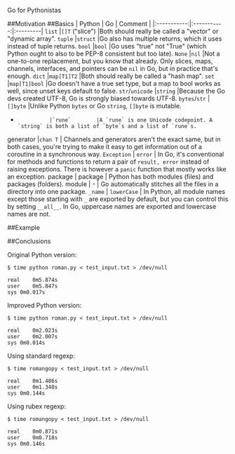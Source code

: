 Go for Pythonistas

##Motivation
##Basics
| Python      |   Go        | Comment  |
|:-----------:|:-----------:|:---------|
`list`        |`[]T` ("slice")  |Both should really be called a "vector" or "dynamic array".
`tuple`       |`struct`      |Go also has multiple returns, which it uses instead of tuple returns.
`bool`        |`bool`        |Go uses "true" not "True" (which Python ought to also to be PEP-8 consistent but too late).
`None`        |`nil`         |Not a one-to-one replacement, but you know that already. Only slices, maps, channels, interfaces, and pointers can be `nil` in Go, but in practice that's enough.
`dict`        |`map[T1]T2`   |Both should really be called a "hash map".
`set`         |`map[T1]bool` |Go doesn't have a true set type, but a map to bool works as well, since unset keys default to false.
`str`/`unicode` |`string`      |Because the Go devs created UTF-8, Go is strongly biased towards UTF-8.
`bytes`/`str`   |`[]byte`      |Unlike Python `bytes` or Go `string`, `[]byte` is mutable.
-               |`rune`        |A `rune` is one Unicode codepoint. A `string` is both a list of `byte`s and a list of `rune`s.
generator    |`chan T`      | Channels and generators aren't the exact same, but in both cases, you're trying to make it easy to get information out of a coroutine in a synchronous way.
`Exception`  | `error`    | In Go, it's conventional for methods and functions to return a pair of `result, error` instead of raising exceptions. There is however a `panic` function that mostly works like an exception.
package      | package     | Python has both modules (files) and packages (folders).
module       | -          | Go automatically stitches all the files in a directory into one package.
`_name`      | `lowerCase`   | In Python, all module names except those starting with `_` are exported by default, but you can control this by setting `__all__`. In Go, uppercase names are exported and lowercase names are not.

##Example

##Conclusions

Original Python version:

	$ time python roman.py < test_input.txt > /dev/null
	
	real    0m5.874s
	user    0m5.847s
	sys 0m0.017s

Improved Python version:

	$ time python roman.py < test_input.txt > /dev/null
	
	real    0m2.023s
	user    0m2.007s
	sys 0m0.014s


Using standard regexp:

	$ time romangopy < test_input.txt > /dev/null
	
	real    0m1.486s
	user    0m1.340s
	sys 0m0.144s

Using rubex regexp:

	$ time romangopy < test_input.txt > /dev/null
	
	real    0m0.871s
	user    0m0.718s
	sys 0m0.146s
